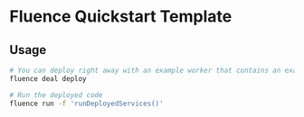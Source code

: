 # Fluence Quickstart Template

## Usage

```sh
# You can deploy right away with an example worker that contains an example service
fluence deal deploy

# Run the deployed code
fluence run -f 'runDeployedServices()'
```
